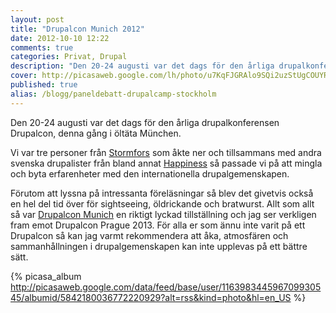 ```yaml
---
layout: post
title: "Drupalcon Munich 2012"
date: 2012-10-10 12:22
comments: true
categories: Privat, Drupal
description: "Den 20-24 augusti var det dags för den årliga drupalkonferensen Drupalcon, denna gång i öltäta München."
cover: http://picasaweb.google.com/lh/photo/u7KqFJGRAlo9SQi2uzStUgCOUYRXi2tfHemuv5P6KZg?feat=directlink
published: true
alias: /blogg/paneldebatt-drupalcamp-stockholm
---
```

Den 20-24 augusti var det dags för den årliga drupalkonferensen Drupalcon, denna gång i öltäta München.

Vi var tre personer från [Stormfors](http://www.stormfors.se) som åkte ner och tillsammans med andra svenska drupalister från bland annat [Happiness](http://www.happiness.se) så passade vi på att mingla och byta erfarenheter med den internationella drupalgemenskapen.

Förutom att lyssna på intressanta föreläsningar så blev det givetvis också en hel del tid över för sightseeing, öldrickande och bratwurst. Allt som allt så var [Drupalcon Munich](http://munich2012.drupal.org/) en riktigt lyckad tillställning och jag ser verkligen fram emot Drupalcon Prague 2013. För alla er som ännu inte varit på ett Drupalcon så kan jag varmt rekommendera att åka, atmosfären och sammanhållningen i drupalgemenskapen kan inte upplevas på ett bättre sätt.
<!-- more -->
{% picasa_album http://picasaweb.google.com/data/feed/base/user/116398344596709930545/albumid/5842180036772220929?alt=rss&kind=photo&hl=en_US %}
